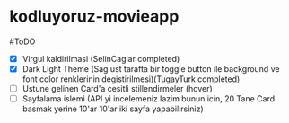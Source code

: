 # kodluyoruz-movieapp

#ToDO

- [x] Virgul kaldirilmasi (SelinCaglar completed)
- [x] Dark Light Theme (Sag ust tarafta bir toggle button ile background ve font color renklerinin degistirilmesi)(TugayTurk completed)
- [ ] Ustune gelinen Card'a cesitli stillendirmeler (hover)
- [ ] Sayfalama islemi (API yi incelemeniz lazim bunun icin, 20 Tane Card basmak yerine 10'ar 10'ar iki sayfa yapabilirsiniz)

